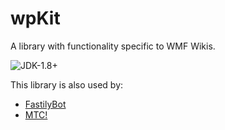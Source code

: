 # wpKit
A library with functionality specific to WMF Wikis.  

![JDK-1.8+](https://upload.wikimedia.org/wikipedia/commons/7/75/Blue_JDK_1.8%2B_Shield_Badge.svg)

This library is also used by:
* [FastilyBot](https://en.wikipedia.org/wiki/User:FastilyBot)
* [MTC!](https://en.wikipedia.org/wiki/Wikipedia:MTC!)